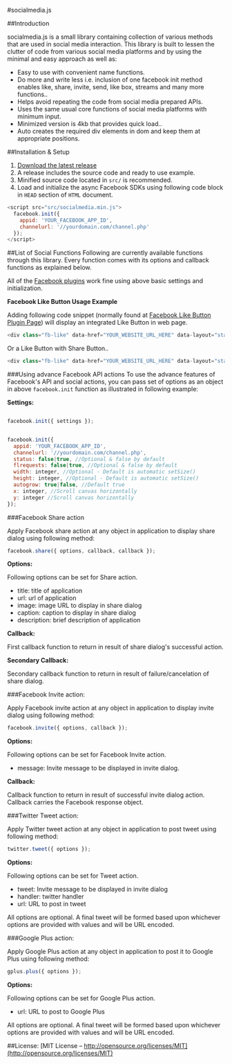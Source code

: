 #socialmedia.js

##Introduction

socialmedia.js is a small library containing collection of various methods that are used in social media interaction. This library is built to lessen the clutter of code from various social media platforms and by using the minimal and easy approach as well as:

+ Easy to use with convenient name functions.
+ Do more and write less i.e. inclusion of one facebook init method enables like, share, invite, send, like box, streams and many more functions..
+ Helps avoid repeating the code from social media prepared APIs.
+ Uses the same usual core functions of social media platforms with minimum input.
+ Minimized version is 4kb that provides quick load..
+ Auto creates the required div elements in dom and keep them at appropriate positions.

##Installation &amp; Setup

1. [Download the latest release](https://github.com/jabranr/socialmedia.js/releases/)
2. A release includes the source code and ready to use example.
3. Minified source code located in ```src/``` is recommended.
4. Load and initialize the async Facebook SDKs using following code block in ```HEAD``` section of ```HTML``` document.

``` javascript
<script src="src/socialmedia.min.js">
  facebook.init({
    appid: 'YOUR_FACEBOOK_APP_ID',
    channelurl: '//yourdomain.com/channel.php'
  });
</script>
```
##List of Social Functions
Following are currently available functions through this library. Every function comes with its options and callback functions as explained below.

All of the [Facebook plugins](https://developers.facebook.com/docs/plugins/) work fine using above basic settings and initialization.

**Facebook Like Button Usage Example**

Adding following code snippet (normally found at [Facebook Like Button Plugin Page](https://developers.facebook.com/docs/plugins/like-button/)) will display an integrated Like Button in web page.

``` javascript
<div class="fb-like" data-href="YOUR_WEBSITE_URL_HERE" data-layout="standard" data-action="like" data-show-faces="false" data-share="false"></div>
```
Or a Like Button with Share Button..

``` javascript
<div class="fb-like" data-href="YOUR_WEBSITE_URL_HERE" data-layout="standard" data-action="like" data-show-faces="true" data-share="true"></div>
```


###Using advance Facebook API actions
To use the advance features of Facebook's API and social actions, you can pass set of options as an object in above ```facebook.init``` function as illustrated in following example:

**Settings:**

``` javascript

facebook.init({ settings });


facebook.init({
  appid: 'YOUR_FACEBOOK_APP_ID',
  channelurl: '//yourdomain.com/channel.php',
  status: false|true, //Optional & false by default
  flrequests: false|true, //Optional & false by default
  width: integer, //Optional - Default is automatic setSize()
  height: integer, //Optional - Default is automatic setSize()
  autogrow: true|false, //Default true
  x: integer, //Scroll canvas horizontally
  y: integer //Scroll canvas horizontally
});

```

###Facebook Share action

Apply Facebook share action at any object in application to display share dialog using following method:

``` javascript
facebook.share({ options, callback, callback });
```

**Options:**

Following options can be set for Share action.

+ title: title of application
+ url: url of application
+ image: image URL to display in share dialog
+ caption: caption to display in share dialog
+ description: brief description of application

**Callback:**

First callback function to return in result of share dialog's successful action.

**Secondary Callback:**

Secondary callback function to return in result of failure/cancelation of share dialog.

###Facebook Invite action:

Apply Facebook invite action at any object in application to display invite dialog using following method:
``` javascript
facebook.invite({ options, callback });
```

**Options:**

Following options can be set for Facebook Invite action.

+ message: Invite message to be displayed in invite dialog.

**Callback:**

Callback function to return in result of successful invite dialog action. Callback carries the Facebook response object.

###Twitter Tweet action:

Apply Twitter tweet action at any object in application to post tweet using following method:

``` javascript
twitter.tweet({ options });
```
**Options:**

Following options can be set for Tweet action.

+ tweet: Invite message to be displayed in invite dialog
+ handler: twitter handler
+ url: URL to post in tweet

All options are optional. A final tweet will be formed based upon whichever options are provided with values and will be URL encoded.

###Google Plus action:

Apply Google Plus action at any object in application to post it to Google Plus using following method:

``` javascript
gplus.plus({ options });
```

**Options:**

Following options can be set for Google Plus action.

+ url: URL to post to Google Plus

All options are optional. A final tweet will be formed based upon whichever options are provided with values and will be URL encoded.

##License:
[MIT License – http://opensource.org/licenses/MIT](http://opensource.org/licenses/MIT)
